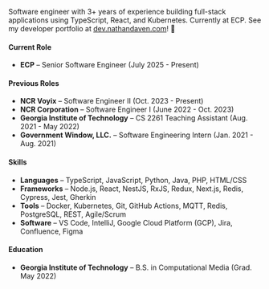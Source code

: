 Software engineer with 3+ years of experience building full-stack applications using TypeScript, React, and
Kubernetes. Currently at ECP. See my developer portfolio at [dev.nathandaven.com](https://dev.nathandaven.com)! 🤞

#### Current Role
- **ECP** – Senior Software Engineer (July 2025 - Present)

#### Previous Roles
- **NCR Voyix** – Software Engineer II (Oct. 2023 - Present)
- **NCR Corporation** – Software Engineer I (June 2022 - Oct. 2023)
- **Georgia Institute of Technology** – CS 2261 Teaching Assistant (Aug. 2021 - May 2022)
- **Government Window, LLC.** – Software Engineering Intern (Jan. 2021 - Aug. 2021)

#### Skills
- **Languages** – TypeScript, JavaScript, Python, Java, PHP, HTML/CSS
- **Frameworks** – Node.js, React, NestJS, RxJS, Redux, Next.js, Redis, Cypress, Jest, Gherkin
- **Tools** – Docker, Kubernetes, Git, GitHub Actions, MQTT, Redis, PostgreSQL, REST, Agile/Scrum
- **Software** – VS Code, IntelliJ, Google Cloud Platform (GCP), Jira, Confluence, Figma

#### Education
- **Georgia Institute of Technology** – B.S. in Computational Media (Grad. May 2022)

